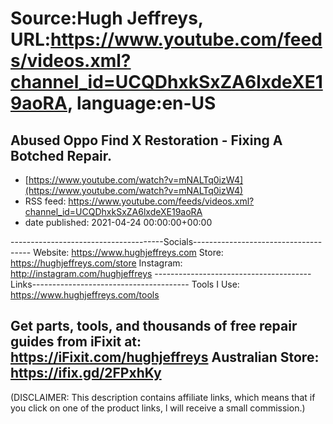 # Source:Hugh Jeffreys, URL:https://www.youtube.com/feeds/videos.xml?channel_id=UCQDhxkSxZA6lxdeXE19aoRA, language:en-US

## Abused Oppo Find X Restoration - Fixing A Botched Repair.
 - [https://www.youtube.com/watch?v=mNALTq0izW4](https://www.youtube.com/watch?v=mNALTq0izW4)
 - RSS feed: https://www.youtube.com/feeds/videos.xml?channel_id=UCQDhxkSxZA6lxdeXE19aoRA
 - date published: 2021-04-24 00:00:00+00:00

--------------------------------------Socials-------------------------------------
Website: https://www.hughjeffreys.com
Store: https://hughjeffreys.com/store
Instagram: http://instagram.com/hughjeffreys
---------------------------------------Links---------------------------------------
Tools I Use: https://www.hughjeffreys.com/tools

Get parts, tools, and thousands of free repair guides from iFixit at: 
                               https://iFixit.com/hughjeffreys
Australian Store: https://ifix.gd/2FPxhKy
---------------------------------------------------------------------------------------


(DISCLAIMER: This description contains affiliate links, which means that if you click on one of the product links, l will receive a small commission.)

